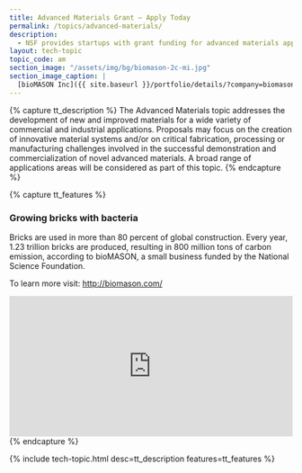 ```yaml
---
title: Advanced Materials Grant – Apply Today
permalink: /topics/advanced-materials/
description: 
  - NSF provides startups with grant funding for advanced materials applications.
layout: tech-topic
topic_code: am
section_image: "/assets/img/bg/biomason-2c-mi.jpg"
section_image_caption: |
  [bioMASON Inc]({{ site.baseurl }}/portfolio/details/?company=biomason-inc#biomason-inc) interior and exterior façade tile made with biocement, which is less costly and more sustainable than its traditional counterpart
---
```

{% capture tt_description %}
The Advanced Materials topic addresses the development of new and improved materials for a wide variety of commercial and industrial applications. Proposals may focus on the creation of innovative material systems and/or on critical fabrication, processing or manufacturing challenges involved in the successful demonstration and commercialization of novel advanced materials. A broad range of applications areas will be considered as part of this topic.
{% endcapture %}

{% capture tt_features %}
<div class="usa-section usa-content usa-grid">
  <div class="image-video">
    <div class="usa-width-one-half">
      <h3>Growing bricks with bacteria</h3>
      <p>Bricks are used in more than 80 percent of global construction. Every year, 1.23 trillion bricks are produced, resulting in 800 million tons of carbon emission, according to bioMASON, a small business funded by the National Science Foundation.</p>
      <p>To learn more visit: <a href="http://biomason.com/">http://biomason.com/</a></p>
    </div>
    <div class="usa-width-one-half">
      <iframe sandbox="allow-same-origin allow-scripts" title="bioMASON" width="100%" height="250" src="https://www.youtube.com/embed/6BqoM4am8kw" frameborder="0" allowfullscreen=""></iframe>
    </div>
  </div>
</div>
<!--
<div class="background-light-blue">
  <div class="usa-section usa-content usa-grid">
   <div class="image-video">
    <div class="usa-width-one-half">
      <iframe sandbox="allow-same-origin allow-scripts" title="KelaHealth" width="100%" height="250" src="https://www.youtube.com/embed/w6oYYZFhzeE?modestbranding=1&showinfo=0&fs=1" frameborder="0" allowfullscreen=""></iframe>
    </div>
     <div class="usa-width-one-half">
      <h3>Improving surgical outcomes with machine learning</h3>
      <p>KelaHealth combines a patient’s data and machine learning to reduce surgical risks. Its platform reduces surgical complications by using patient data and predictive algorithms to create “tailored risk profiles” for patients before surgery.</p>
      <p>To learn more visit: <a href="https://www.kelahealth.com/">https://www.kelahealth.com/</a></p>
    </div>
    
  </div>
  </div>
</div>-->
{% endcapture %}

{% include tech-topic.html desc=tt_description features=tt_features %}
